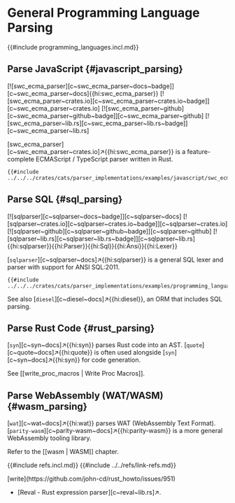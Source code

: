 # General Programming Language Parsing

{{#include programming_languages.incl.md}}

## Parse JavaScript {#javascript_parsing}

[![swc_ecma_parser][c~swc_ecma_parser~docs~badge]][c~swc_ecma_parser~docs]{{hi:swc_ecma_parser}}
[![swc_ecma_parser~crates.io][c~swc_ecma_parser~crates.io~badge]][c~swc_ecma_parser~crates.io]
[![swc_ecma_parser~github][c~swc_ecma_parser~github~badge]][c~swc_ecma_parser~github]
[![swc_ecma_parser~lib.rs][c~swc_ecma_parser~lib.rs~badge]][c~swc_ecma_parser~lib.rs]

[swc_ecma_parser][c~swc_ecma_parser~crates.io]↗{{hi:swc_ecma_parser}} is a feature-complete ECMAScript / TypeScript parser written in Rust.

```rust,editable
{{#include ../../../crates/cats/parser_implementations/examples/javascript/swc_ecma_parser.rs:example}}
```

## Parse SQL {#sql_parsing}

[![sqlparser][c~sqlparser~docs~badge]][c~sqlparser~docs] [![sqlparser~crates.io][c~sqlparser~crates.io~badge]][c~sqlparser~crates.io] [![sqlparser~github][c~sqlparser~github~badge]][c~sqlparser~github] [![sqlparser~lib.rs][c~sqlparser~lib.rs~badge]][c~sqlparser~lib.rs]{{hi:sqlparser}}{{hi:Parser}}{{hi:Sql}}{{hi:Ansi}}{{hi:Lexer}}

[`sqlparser`][c~sqlparser~docs]↗{{hi:sqlparser}} is a general SQL lexer and parser with support for ANSI SQL:2011.

```rust,editable
{{#include ../../../crates/cats/parser_implementations/examples/programming_languages/sqlparser.rs:example}}
```

See also [`diesel`][c~diesel~docs]↗{{hi:diesel}}, an ORM that includes SQL parsing.

## Parse Rust Code {#rust_parsing}

[`syn`][c~syn~docs]↗{{hi:syn}} parses Rust code into an AST. [`quote`][c~quote~docs]↗{{hi:quote}} is often used alongside [`syn`][c~syn~docs]↗{{hi:syn}} for code generation.

See [[write_proc_macros | Write Proc Macros]].

## Parse WebAssembly (WAT/WASM) {#wasm_parsing}

[`wat`][c~wat~docs]↗{{hi:wat}} parses WAT (WebAssembly Text Format). [`parity-wasm`][c~parity-wasm~docs]↗{{hi:parity-wasm}} is a more general WebAssembly tooling library.

Refer to the [[wasm | WASM]] chapter.

{{#include refs.incl.md}}
{{#include ../../refs/link-refs.md}}

<div class="hidden">
[write](https://github.com/john-cd/rust_howto/issues/951)

- [Reval - Rust expression parser][c~reval~lib.rs]↗.

</div>
